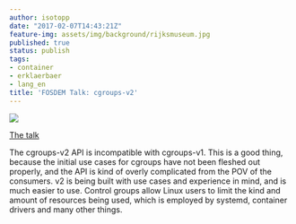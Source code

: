 ```yaml
---
author: isotopp
date: "2017-02-07T14:43:21Z"
feature-img: assets/img/background/rijksmuseum.jpg
published: true
status: publish
tags:
- container
- erklaerbaer
- lang_en
title: 'FOSDEM Talk: cgroups-v2'
---
```

![](/uploads/2017/02/cgroups-v2.png)


[The talk](https://fosdem.org/2017/schedule/event/cgroupv2/)

The cgroups-v2 API is incompatible with cgroups-v1. This is a good thing,
because the initial use cases for cgroups have not been fleshed out
properly, and the API is kind of overly complicated from the POV of the
consumers. v2 is being built with use cases and experience in mind, and is
much easier to use. Control groups allow Linux users to limit the kind and
amount of resources being used, which is employed by systemd, container
drivers and many other things.
